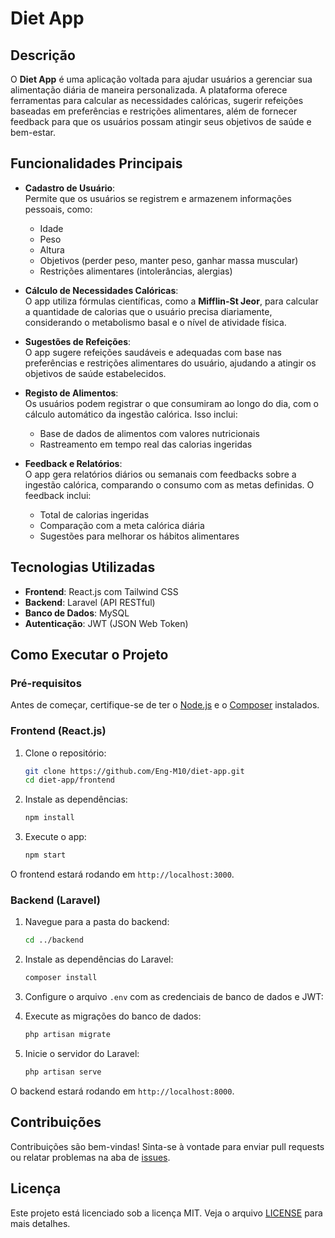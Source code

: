# Diet App

## Descrição
O **Diet App** é uma aplicação voltada para ajudar usuários a gerenciar sua alimentação diária de maneira personalizada. A plataforma oferece ferramentas para calcular as necessidades calóricas, sugerir refeições baseadas em preferências e restrições alimentares, além de fornecer feedback para que os usuários possam atingir seus objetivos de saúde e bem-estar.

## Funcionalidades Principais

- **Cadastro de Usuário**:  
  Permite que os usuários se registrem e armazenem informações pessoais, como:
    - Idade
    - Peso
    - Altura
    - Objetivos (perder peso, manter peso, ganhar massa muscular)
    - Restrições alimentares (intolerâncias, alergias)

- **Cálculo de Necessidades Calóricas**:  
  O app utiliza fórmulas científicas, como a **Mifflin-St Jeor**, para calcular a quantidade de calorias que o usuário precisa diariamente, considerando o metabolismo basal e o nível de atividade física.

- **Sugestões de Refeições**:  
  O app sugere refeições saudáveis e adequadas com base nas preferências e restrições alimentares do usuário, ajudando a atingir os objetivos de saúde estabelecidos.

- **Registo de Alimentos**:  
  Os usuários podem registrar o que consumiram ao longo do dia, com o cálculo automático da ingestão calórica. Isso inclui:
    - Base de dados de alimentos com valores nutricionais
    - Rastreamento em tempo real das calorias ingeridas

- **Feedback e Relatórios**:  
  O app gera relatórios diários ou semanais com feedbacks sobre a ingestão calórica, comparando o consumo com as metas definidas. O feedback inclui:
    - Total de calorias ingeridas
    - Comparação com a meta calórica diária
    - Sugestões para melhorar os hábitos alimentares

## Tecnologias Utilizadas

- **Frontend**: React.js com Tailwind CSS
- **Backend**: Laravel (API RESTful)
- **Banco de Dados**: MySQL
- **Autenticação**: JWT (JSON Web Token)

## Como Executar o Projeto

### Pré-requisitos

Antes de começar, certifique-se de ter o [Node.js](https://nodejs.org/) e o [Composer](https://getcomposer.org/) instalados.

### Frontend (React.js)

1. Clone o repositório:
    ```bash
    git clone https://github.com/Eng-M10/diet-app.git
    cd diet-app/frontend
    ```

2. Instale as dependências:
    ```bash
    npm install
    ```

3. Execute o app:
    ```bash
    npm start
    ```

O frontend estará rodando em `http://localhost:3000`.

### Backend (Laravel)

1. Navegue para a pasta do backend:
    ```bash
    cd ../backend
    ```

2. Instale as dependências do Laravel:
    ```bash
    composer install
    ```

3. Configure o arquivo `.env` com as credenciais de banco de dados e JWT:

4. Execute as migrações do banco de dados:
    ```bash
    php artisan migrate
    ```

5. Inicie o servidor do Laravel:
    ```bash
    php artisan serve
    ```

O backend estará rodando em `http://localhost:8000`.

## Contribuições

Contribuições são bem-vindas! Sinta-se à vontade para enviar pull requests ou relatar problemas na aba de [issues](https://github.com/seu-usuario/diet-app/issues).

## Licença

Este projeto está licenciado sob a licença MIT. Veja o arquivo [LICENSE](LICENSE) para mais detalhes.

